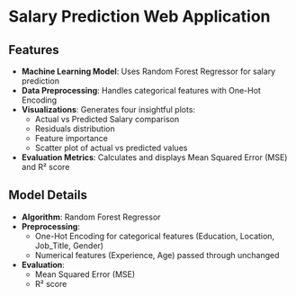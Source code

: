 # Salary Prediction Web Application

## Features

- **Machine Learning Model**: Uses Random Forest Regressor for salary prediction
- **Data Preprocessing**: Handles categorical features with One-Hot Encoding
- **Visualizations**: Generates four insightful plots:
  - Actual vs Predicted Salary comparison
  - Residuals distribution
  - Feature importance
  - Scatter plot of actual vs predicted values
- **Evaluation Metrics**: Calculates and displays Mean Squared Error (MSE) and R² score

## Model Details

- **Algorithm**: Random Forest Regressor
- **Preprocessing**:
  - One-Hot Encoding for categorical features (Education, Location, Job_Title, Gender)
  - Numerical features (Experience, Age) passed through unchanged
- **Evaluation**:
  - Mean Squared Error (MSE)
  - R² score
